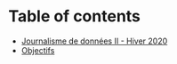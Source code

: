# Table of contents

* [Journalisme de données II - Hiver 2020](README.md)
* [Objectifs](objectifs.md)


